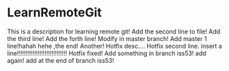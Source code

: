 # LearnRemoteGit
This is a description for learning remote git!
Add the second line to file!
Add the third line!
Add the forth line!
Modify in master branch!
Add master 1 line!hahah hehe ,the end!
Another!
Hotfix desc....
Hotfix second line.
insert a line!!!!!!!!!!!!!!!!!!!!!!!!!!!!!
Hotfix fixed!
Add something in branch iss53!
add again!
add at the end of branch iss53!

